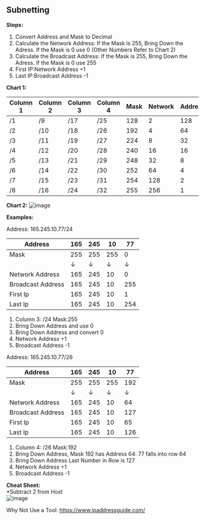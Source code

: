 **Subnetting**
--
**Steps:**
1. Convert Address and Mask to Decimal
2. Calculate the Network Address: If the Mask is 255, Bring Down the Adress. If the Mask is 0 use 0 (Other Numbers Refer to Chart 2)
3. Calculate the Broadcast Address: If the Mask is 255, Bring Down the Adress. If the Mask is 0 use 255
4. First IP:Network Address +1
5. Last IP:Broadcast Address -1

**Chart 1:**

|Column 1|Column 2|Column 3|Column 4|Mask|Network|Addresses|
|--------|--------|--------|--------|----|-------|---------|
|/1      |/9       |/17     |/25     |128 |2      |128     |
|/2      |/10      |/18     |/26     |192 |4      |64      |
|/3      |/11      |/19     |/27     |224 |8      |32      |
|/4      |/12      |/20     |/28     |240 |16     |16      |
|/5      |/13      |/21     |/29     |248 |32     |8       |
|/6      |/14      |/22     |/30     |252 |64     |4       |
|/7      |/15      |/23     |/31     |254 |128    |2       |
|/8      |/16      |/24     |/32     |255 |256    |1       |

**Chart 2:**
![image](https://user-images.githubusercontent.com/66635295/164542668-3a6305d5-e2c9-4990-8bd3-8d19509cd2e8.png)


**Examples:**



Address: 165.245.10.77/24

|Address|165|245|10|77|
|-------|---|---|--|--|
|Mask   |255|255|255|0|
| | &#8595;| &#8595;| &#8595;| &#8595;|
|Network Address|165|245|10|0|
|Broadcast Address|165|245|10|255|
|First Ip|165|245|10|1|
|Last Ip|165|245|10|254|


1. Column 3: /24  Mask:255 
2. Bring Down Address and use 0
3. Bring Down Address and convert  0
4. Network Address +1
5. Broadcast Address -1




Address: 165.245.10.77/26

|Address|165|245|10|77|
|-------|---|---|--|--|
|Mask   |255|255|255|192|
| | &#8595;| &#8595;| &#8595;| &#8595;|
|Network Address|165|245|10|64|
|Broadcast Address|165|245|10|127|
|First Ip|165|245|10|65|
|Last Ip|165|245|10|126|


1. Column 4: /26  Mask:192 
2. Bring Down Address, Mask 192 has Address 64: 77 falls into row 64
3. Bring Down Address Last Number in Row is 127
4. Network Address +1
5. Broadcast Address -1

**Cheat Sheet:**   
*Subtract 2 from Host  
![image](https://user-images.githubusercontent.com/66635295/164549637-e75180cc-d2e5-4972-8df4-723996b0b42e.png)

Why Not Use a Tool: https://www.ipaddressguide.com/


